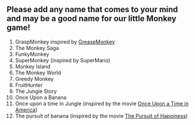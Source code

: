 
## Please add any name that comes to your mind and may be a good name for our little Monkey game!

1. GraspMonkey inspired by [GreaseMonkey](https://addons.mozilla.org/en-US/firefox/addon/greasemonkey/)
2. The Monkey Saga
3. FunkyMonkey
4. SuperMonkey (inspired by SuperMario)
5. Monkey Island
6. The Monkey World
7. Greedy Monkey
8. FruitHunter
9. The Jungle Story
10. Once Upon a Banana
11. Once upon a time in Jungle (inspired by the movie [Once Upon a Time in America](http://www.imdb.com/title/tt0087843/?ref_=ttawd_awd_tt))
12. The pursuit of banana (inspired by the movie [The Pursuit of Happiness](http://www.imdb.com/title/tt0454921/))


